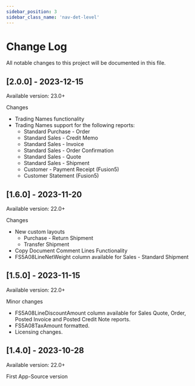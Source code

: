 ```yaml
---
sidebar_position: 3
sidebar_class_name: 'nav-det-level'
---
```


# Change Log
All notable changes to this project will be documented in this file.
 
## [2.0.0] - 2023-12-15
  
Available version: 23.0+

Changes
- Trading Names functionality
- Trading Names support for the following reports:
  - Standard Purchase - Order
  - Standard Sales - Credit Memo
  - Standard Sales - Invoice
  - Standard Sales - Order Confirmation
  - Standard Sales - Quote
  - Standard Sales - Shipment
  - Customer - Payment Receipt (Fusion5)
  - Customer Statement (Fusion5)

## [1.6.0] - 2023-11-20
  
Available version: 22.0+

Changes
- New custom layouts
  - Purchase - Return Shipment
  - Transfer Shipment
- Copy Document Comment Lines Functionality
- FS5A08LineNetWeight column available for Sales - Standard Shipment

## [1.5.0] - 2023-11-15
  
Available version: 22.0+

Minor changes
- FS5A08LineDiscountAmount column available for Sales Quote, Order, Posted Invoice and Posted Credit Note reports.
- FS5A08TaxAmount formatted.
- Licensing changes.

## [1.4.0] - 2023-10-28
  
Available version: 22.0+

First App-Source version
